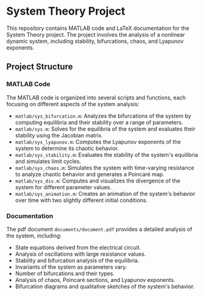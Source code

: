 # System Theory Project

This repository contains MATLAB code and LaTeX documentation for the System Theory project. The project involves the analysis of a nonlinear dynamic system, including stability, bifurcations, chaos, and Lyapunov exponents.

## Project Structure

### MATLAB Code

The MATLAB code is organized into several scripts and functions, each focusing on different aspects of the system analysis:

- `matlab/sys_bifurcation.m`: Analyzes the bifurcations of the system by computing equilibria and their stability over a range of parameters.
- `matlab/sys.m`: Solves for the equilibria of the system and evaluates their stability using the Jacobian matrix.
- `matlab/sys_lyapunov.m`: Computes the Lyapunov exponents of the system to determine its chaotic behavior.
- `matlab/sys_stability.m`: Evaluates the stability of the system's equilibria and simulates limit cycles.
- `matlab/sys_chaos.m`: Simulates the system with time-varying resistance to analyze chaotic behavior and generates a Poincaré map.
- `matlab/sys_div.m`: Computes and visualizes the divergence of the system for different parameter values.
- `matlab/sys_animation.m`: Creates an animation of the system's behavior over time with two slightly different initial conditions.

### Documentation

The pdf document `documents/document.pdf` provides a detailed analysis of the system, including:

- State equations derived from the electrical circuit.
- Analysis of oscillations with large resistance values.
- Stability and bifurcation analysis of the equilibria.
- Invariants of the system as parameters vary.
- Number of bifurcations and their types.
- Analysis of chaos, Poincaré sections, and Lyapunov exponents.
- Bifurcation diagrams and qualitative sketches of the system's behavior.
